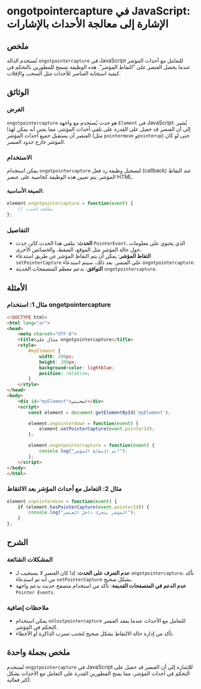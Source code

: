 <!--
Meta Description: # ongotpointercapture في JavaScript: الإشارة إلى معالجة الأحداث بالإشارات ## ملخص تُستخدم الدالة `ongotpointercapture` في JavaScript للتعامل مع أحداث ...
Meta Keywords: المؤشر, ongotpointercapture, على, العنصر, element
-->

# ongotpointercapture في JavaScript: الإشارة إلى معالجة الأحداث بالإشارات

## ملخص
تُستخدم الدالة `ongotpointercapture` في JavaScript للتعامل مع أحداث المؤشر عندما يحصل العنصر على "التقاط المؤشر". هذه الوظيفة تسمح للمطورين بالتحكم في كيفية استجابة العناصر للأحداث مثل السحب والإفلات.

## الوثائق
### الغرض
`ongotpointercapture` هو حدث يُستخدم مع واجهة `Element` في JavaScript. يُشير إلى أن العنصر قد حصل على القدرة على تلقي أحداث المؤشر، مما يعني أنه يمكن لهذا العنصر أن يستقبل جميع أحداث المؤشر (مثل `pointermove` و`pointerup`) حتى لو كان المؤشر خارج حدود العنصر.

### الاستخدام
يمكن استخدام `ongotpointercapture` لتسجيل وظيفة رد فعل (callback) عند التقاط المؤشر. يتم تعيين هذه الوظيفة كخاصية على عنصر HTML.

#### الصيغة الأساسية:
```javascript
element.ongotpointercapture = function(event) {
    // معالجة الحدث
};
```

### التفاصيل
- **الحدث**: يتلقى هذا الحدث كائن حدث `PointerEvent`، الذي يحتوي على معلومات حول حالة المؤشر مثل الموقع، الضغط، والخصائص الأخرى.
- **التقاط المؤشر**: يمكن أن يتم التقاط المؤشر عن طريق استدعاء `setPointerCapture` على العنصر. بعد ذلك، سيتم استدعاء `ongotpointercapture`.
- **التوافق**: تدعم معظم المتصفحات الحديثة `ongotpointercapture`.

## الأمثلة
### مثال 1: استخدام ongotpointercapture
```html
<!DOCTYPE html>
<html lang="ar">
<head>
    <meta charset="UTF-8">
    <title>مثال على ongotpointercapture</title>
    <style>
        #myElement {
            width: 200px;
            height: 200px;
            background-color: lightblue;
            position: relative;
        }
    </style>
</head>
<body>
    <div id="myElement">اسحبني</div>
    <script>
        const element = document.getElementById('myElement');

        element.onpointerdown = function(event) {
            element.setPointerCapture(event.pointerId);
        };

        element.ongotpointercapture = function(event) {
            console.log("تم التقاط المؤشر!");
        };
    </script>
</body>
</html>
```

### مثال 2: التعامل مع أحداث المؤشر بعد الالتقاط
```javascript
element.onpointermove = function(event) {
    if (element.hasPointerCapture(event.pointerId)) {
        console.log("المؤشر يتحرك داخل العنصر");
    }
};
```

## الشرح
### المشكلات الشائعة
- **عدم التعرف على الحدث**: إذا كان العنصر لا يستجيب لـ `ongotpointercapture`، تأكد من أنه تم استدعاء `setPointerCapture` بشكل صحيح.
- **عدم الدعم في المتصفحات القديمة**: تأكد من استخدام متصفح حديث يدعم واجهة `Pointer Events`.

### ملاحظات إضافية
- يمكن استخدام `onlostpointercapture` للتعامل مع الأحداث عندما يفقد العنصر التحكم في المؤشر.
- تأكد من إدارة حالة الالتقاط بشكل صحيح لتجنب تسرب الذاكرة أو الأخطاء.

## ملخص بجملة واحدة
تُستخدم `ongotpointercapture` في JavaScript للإشارة إلى أن العنصر قد حصل على التحكم في أحداث المؤشر، مما يمنح المطورين القدرة على التعامل مع الأحداث بشكل أكثر فعالية.